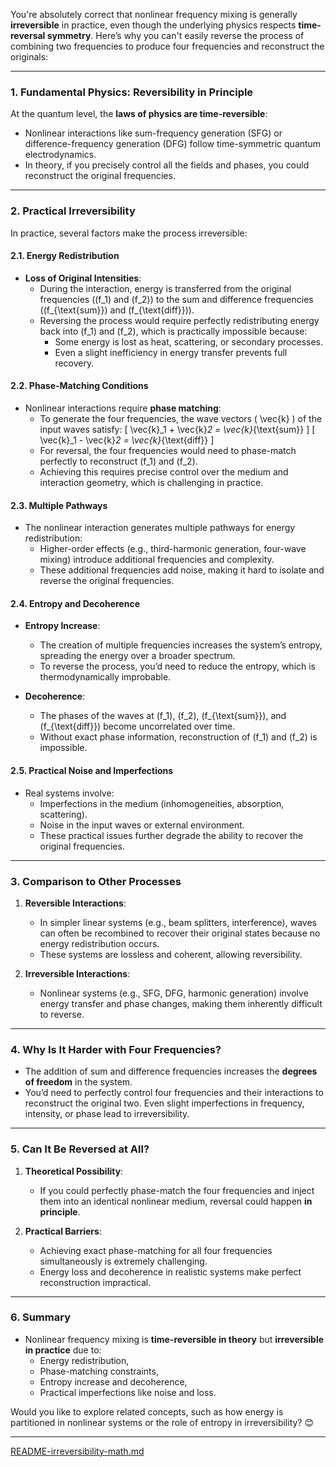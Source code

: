 You're absolutely correct that nonlinear frequency mixing is generally **irreversible** in practice, even though the underlying physics respects **time-reversal symmetry**. Here’s why you can't easily reverse the process of combining two frequencies to produce four frequencies and reconstruct the originals:

---

### **1. Fundamental Physics: Reversibility in Principle**
At the quantum level, the **laws of physics are time-reversible**:
- Nonlinear interactions like sum-frequency generation (SFG) or difference-frequency generation (DFG) follow time-symmetric quantum electrodynamics.
- In theory, if you precisely control all the fields and phases, you could reconstruct the original frequencies.

---

### **2. Practical Irreversibility**
In practice, several factors make the process irreversible:

#### **2.1. Energy Redistribution**
- **Loss of Original Intensities**:
  - During the interaction, energy is transferred from the original frequencies (\(f_1\) and \(f_2\)) to the sum and difference frequencies (\(f_{\text{sum}}\) and \(f_{\text{diff}}\)).
  - Reversing the process would require perfectly redistributing energy back into \(f_1\) and \(f_2\), which is practically impossible because:
    - Some energy is lost as heat, scattering, or secondary processes.
    - Even a slight inefficiency in energy transfer prevents full recovery.

#### **2.2. Phase-Matching Conditions**
- Nonlinear interactions require **phase matching**:
  - To generate the four frequencies, the wave vectors \( \vec{k} \) of the input waves satisfy:
    \[
    \vec{k}_1 + \vec{k}_2 = \vec{k}_{\text{sum}}
    \]
    \[
    \vec{k}_1 - \vec{k}_2 = \vec{k}_{\text{diff}}
    \]
  - For reversal, the four frequencies would need to phase-match perfectly to reconstruct \(f_1\) and \(f_2\).
  - Achieving this requires precise control over the medium and interaction geometry, which is challenging in practice.

#### **2.3. Multiple Pathways**
- The nonlinear interaction generates multiple pathways for energy redistribution:
  - Higher-order effects (e.g., third-harmonic generation, four-wave mixing) introduce additional frequencies and complexity.
  - These additional frequencies add noise, making it hard to isolate and reverse the original frequencies.

#### **2.4. Entropy and Decoherence**
- **Entropy Increase**:
  - The creation of multiple frequencies increases the system’s entropy, spreading the energy over a broader spectrum.
  - To reverse the process, you’d need to reduce the entropy, which is thermodynamically improbable.

- **Decoherence**:
  - The phases of the waves at \(f_1\), \(f_2\), \(f_{\text{sum}}\), and \(f_{\text{diff}}\) become uncorrelated over time.
  - Without exact phase information, reconstruction of \(f_1\) and \(f_2\) is impossible.

#### **2.5. Practical Noise and Imperfections**
- Real systems involve:
  - Imperfections in the medium (inhomogeneities, absorption, scattering).
  - Noise in the input waves or external environment.
  - These practical issues further degrade the ability to recover the original frequencies.

---

### **3. Comparison to Other Processes**
1. **Reversible Interactions**:
   - In simpler linear systems (e.g., beam splitters, interference), waves can often be recombined to recover their original states because no energy redistribution occurs.
   - These systems are lossless and coherent, allowing reversibility.

2. **Irreversible Interactions**:
   - Nonlinear systems (e.g., SFG, DFG, harmonic generation) involve energy transfer and phase changes, making them inherently difficult to reverse.

---

### **4. Why Is It Harder with Four Frequencies?**
- The addition of sum and difference frequencies increases the **degrees of freedom** in the system.
- You’d need to perfectly control four frequencies and their interactions to reconstruct the original two. Even slight imperfections in frequency, intensity, or phase lead to irreversibility.

---

### **5. Can It Be Reversed at All?**
1. **Theoretical Possibility**:
   - If you could perfectly phase-match the four frequencies and inject them into an identical nonlinear medium, reversal could happen **in principle**.

2. **Practical Barriers**:
   - Achieving exact phase-matching for all four frequencies simultaneously is extremely challenging.
   - Energy loss and decoherence in realistic systems make perfect reconstruction impractical.

---

### **6. Summary**
- Nonlinear frequency mixing is **time-reversible in theory** but **irreversible in practice** due to:
  - Energy redistribution,
  - Phase-matching constraints,
  - Entropy increase and decoherence,
  - Practical imperfections like noise and loss.

Would you like to explore related concepts, such as how energy is partitioned in nonlinear systems or the role of entropy in irreversibility? 😊


---

[README-irreversibility-math.md](https://t2m.io/VbrQotq)
